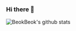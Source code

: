 ### Hi there 👋
![BeokBeok's github stats](https://github-readme-stats.vercel.app/api?username=beokbeok&show_icons=true)
